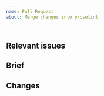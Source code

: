 ```yaml
---
name: Pull Request
about: Merge changes into proselint

---
```


<!--
Before submitting a Pull Request, please read our contribution guidelines, which
can be found at CONTRIBUTING.md in the repository root.

For code changes:
1. Include tests for any bug fixes or new features.
2. Ensure that tests and linting pass.
-->

## Relevant issues

<!--
Issues that block or are resolved by this PR.
-->

## Brief

<!--
What single purpose does this pull request aim to achieve?
-->

## Changes

<!--
Itemised list of changes made by this PR, sorted into commit categories.
-->
